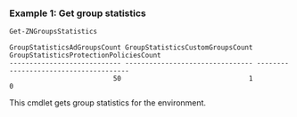 ### Example 1: Get group statistics
```powershell
Get-ZNGroupsStatistics
```

```output
GroupStatisticsAdGroupsCount GroupStatisticsCustomGroupsCount GroupStatisticsProtectionPoliciesCount
---------------------------- -------------------------------- --------------------------------------
                          50                                1                                      0
```

This cmdlet gets group statistics for the environment.
